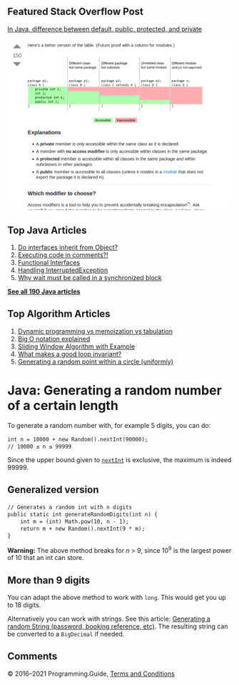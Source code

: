 



## Featured Stack Overflow Post

[In Java, difference between default, public, protected, and private](https://stackoverflow.com/a/33627846/276052)

[<img src="../images/so-featured-33627846.png" alt="StackOverflow screenshot thumbnail" class="screenshot" />](https://stackoverflow.com/a/33627846/276052)



## Top Java Articles

1.  [Do interfaces inherit from Object?](do-interfaces-inherit-from-object.html)
2.  [Executing code in comments?!](executing-code-in-comments.html)
3.  [Functional Interfaces](functional-interfaces.html)
4.  [Handling InterruptedException](handling-interrupted-exceptions.html)
5.  [Why wait must be called in a synchronized block](why-wait-must-be-in-synchronized.html)

[**See all 190 Java articles**](index.html)

## Top Algorithm Articles

1.  [Dynamic programming vs memoization vs tabulation](../dynamic-programming-vs-memoization-vs-tabulation.html)
2.  [Big O notation explained](../big-o-notation-explained.html)
3.  [Sliding Window Algorithm with Example](../sliding-window-example.html)
4.  [What makes a good loop invariant?](../what-makes-a-good-loop-invariant.html)
5.  [Generating a random point within a circle (uniformly)](../random-point-within-circle.html)

# Java: Generating a random number of a certain length

To generate a random number with, for example 5 digits, you can do:

    int n = 10000 + new Random().nextInt(90000);
    // 10000 ≤ n ≤ 99999

Since the upper bound given to [`nextInt`](https://docs.oracle.com/javase/8/docs/api/java/util/Random.html#nextInt-int-) is exclusive, the maximum is indeed 99999.

## Generalized version

    // Generates a random int with n digits
    public static int generateRandomDigits(int n) {
        int m = (int) Math.pow(10, n - 1);
        return m + new Random().nextInt(9 * m);
    }

**Warning:** The above method breaks for _n_ &gt; 9, since 10<sup>9</sup> is the largest power of 10 that an int can store.

## More than 9 digits

You can adapt the above method to work with `long`. This would get you up to 18 digits.

Alternatively you can work with strings. See this article: [Generating a random String (password, booking reference, etc)](generating-a-random-string.html). The resulting string can be converted to a `BigDecimal` if needed.

## Comments



© 2016–2021 Programming.Guide, [Terms and Conditions](../terms-and-conditions.html)
